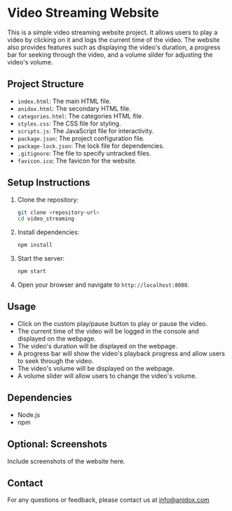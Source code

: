 # Video Streaming Website

This is a simple video streaming website project. It allows users to play a video by clicking on it and logs the current time of the video. The website also provides features such as displaying the video's duration, a progress bar for seeking through the video, and a volume slider for adjusting the video's volume.

## Project Structure

- `index.html`: The main HTML file.
- `anidox.html`: The secondary HTML file.
- `categories.html`: The categories HTML file.
- `styles.css`: The CSS file for styling.
- `scripts.js`: The JavaScript file for interactivity.
- `package.json`: The project configuration file.
- `package-lock.json`: The lock file for dependencies.
- `.gitignore`: The file to specify untracked files.
- `favicon.ico`: The favicon for the website.

## Setup Instructions

1. Clone the repository:

   ```sh
   git clone <repository-url>
   cd video_streaming
   ```

2. Install dependencies:

   ```sh
   npm install
   ```

3. Start the server:

   ```sh
   npm start
   ```

4. Open your browser and navigate to `http://localhost:8080`.

## Usage

- Click on the custom play/pause button to play or pause the video.
- The current time of the video will be logged in the console and displayed on the webpage.
- The video's duration will be displayed on the webpage.
- A progress bar will show the video's playback progress and allow users to seek through the video.
- The video's volume will be displayed on the webpage.
- A volume slider will allow users to change the video's volume.

## Dependencies

- Node.js
- npm

## Optional: Screenshots

Include screenshots of the website here.

## Contact

For any questions or feedback, please contact us at [info@anidox.com](mailto:info@anidox.com)
